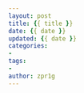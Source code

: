 ```yaml
---
layout: post
title: {{ title }}
date: {{ date }}
updated: {{ date }}
categories:
-
tags:
-
author: zpr1g
---
```




<!-- more -->


